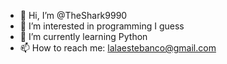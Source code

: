 - 👋 Hi, I’m @TheShark9990
- 👀 I’m interested in programming I guess
- 🌱 I’m currently learning Python
- 📫 How to reach me: lalaestebanco@gmail.com

<!---
TheShark9990/TheShark9990 is a ✨ special ✨ repository because its `README.md` (this file) appears on your GitHub profile.
You can click the Preview link to take a look at your changes.
--->
